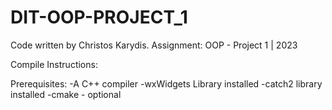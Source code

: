 # DIT-OOP-PROJECT_1

Code written by Christos Karydis.
Assignment: OOP - Project 1 | 2023

Compile Instructions:

Prerequisites:
	-A C++ compiler
	-wxWidgets Library installed
 	-catch2 library installed
  	-cmake - optional
